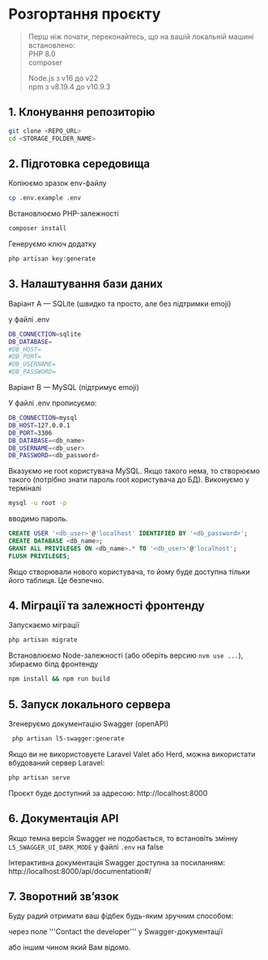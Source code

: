 # Розгортання проєкту

> Перш ніж почати, переконайтесь, що на вашій локальній машині встановлено:  
> PHP 8.0  
> composer
> 
> Node.js з v16 до v22  
> npm з v8.19.4 до v10.9.3

## 1. Клонування репозиторію
```bash
git clone <REPO_URL>
cd <STORAGE_FOLDER_NAME>
```
## 2. Підготовка середовища
Копіюємо зразок env-файлу
```bash
cp .env.example .env
```

Встановлюємо PHP-залежності
```bash
composer install
```

Генеруємо ключ додатку
```bash
php artisan key:generate
```

## 3. Налаштування бази даних
Варіант A — SQLite (швидко та просто, але без підтримки emoji)

у файлі .env
```bash
DB_CONNECTION=sqlite
DB_DATABASE=
#DB_HOST=
#DB_PORT=
#DB_USERNAME=
#DB_PASSWORD=
```
Варіант B — MySQL (підтримує emoji)

У файлі .env прописуємо:
```bash
DB_CONNECTION=mysql
DB_HOST=127.0.0.1
DB_PORT=3306
DB_DATABASE=<db_name>
DB_USERNAME=<db_user>
DB_PASSWORD=<db_password>
```

Вказуємо не root користувача MySQL.
Якщо такого нема, то створюємо такого (потрібно знати пароль root користувача до БД).
Виконуємо у терміналі
```bash
mysql -u root -p
```
вводимо пароль. 
```sql
CREATE USER '<db_user>'@'localhost' IDENTIFIED BY '<db_password>';
CREATE DATABASE <db_name>;
GRANT ALL PRIVILEGES ON <db_name>.* TO '<db_user>'@'localhost';
FLUSH PRIVILEGES;
```
Якщо створювали нового користувача, то йому буде доступна тільки його таблиця. Це безпечно.
## 4. Міграції та залежності фронтенду
Запускаємо міграції
```bash
php artisan migrate
```
Встановлюємо Node-залежності (або оберіть версию ```nvm use ...```), збираємо білд фронтенду
```bash
npm install && npm run build
```

## 5. Запуск локального сервера
Згенеруємо документацію Swagger (openAPI)
```bash
 php artisan l5-swagger:generate
```
Якщо ви не використовуєте Laravel Valet або Herd, можна використати вбудований сервер Laravel:
```bash
php artisan serve
```

Проєкт буде доступний за адресою:
http://localhost:8000
## 6. Документація API
Якщо темна версія Swagger не подобається, то встановіть змінну ```L5_SWAGGER_UI_DARK_MODE``` у файлі ```.env``` на false

Інтерактивна документація Swagger доступна за посиланням:
http://localhost:8000/api/documentation#/
## 7. Зворотний зв’язок

Буду радий отримати ваш фідбек будь-яким зручним способом:

через поле '''Contact the developer''' у Swagger-документації
 
або іншим чином який Вам відомо.
